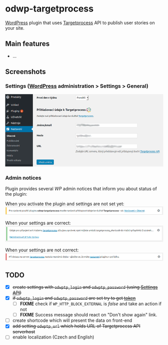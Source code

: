 # odwp-targetprocess

[WordPress][1] plugin that uses [Targetprocess][2] API to publish user stories on your site.

## Main features

* ...

## Screenshots

### Settings ([WordPress][1] administration > Settings > General)

![Plugin settings](screenshot-1.png)

### Admin notices

Plugin provides several _WP_ admin notices that inform you about status of the plugin:

When you activate the plugin and settings are not set yet:
![Warning - settings are not set](screenshot-2.png)

When your settings are correct:
![Success - settings are correct](screenshot-3.png)

When your settings are not correct:
![Error - settings are not correct](screenshot-4.png)

## TODO

* [x] ~~create settings with `odwptp_login` and `odwptp_password` (using [Settings API][4])~~
* [x] ~~if `odwptp_login` and `odwptp_password` are set try to get [token][3]~~
  - [ ] __FIXME__ check if `WP_HTTP_BLOCK_EXTERNAL` is _false_ and take an action if not
  - [ ] __FIXME__ Success message should react on "Don't show again" link.
* [ ] create shortcode which will present the data on front-end
* [x] ~~add setting `odwptp_url` which holds URL of Targetprocess API serverhost~~
* [ ] enable localization (Czech and English)

[1]: https://wordpress.org/
[2]: https://www.targetprocess.com/
[3]: https://dev.targetprocess.com/docs/authentication
[4]: https://developer.wordpress.org/plugins/settings/settings-api/
